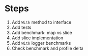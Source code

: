 # Steps

1. Add `With` method to interface
1. Add tests
1. Add benchmark: map vs slice
1. Add slice implementation
1. Add `With` logger benchmarks
1. Check benchmark and profile delta

